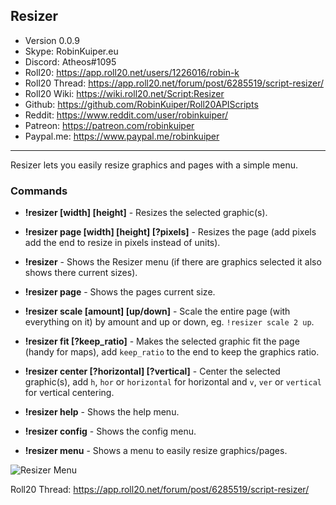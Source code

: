 ## Resizer

* Version 0.0.9
* Skype: RobinKuiper.eu
* Discord: Atheos#1095
* Roll20: https://app.roll20.net/users/1226016/robin-k
* Roll20 Thread: https://app.roll20.net/forum/post/6285519/script-resizer/
* Roll20 Wiki: https://wiki.roll20.net/Script:Resizer
* Github: https://github.com/RobinKuiper/Roll20APIScripts
* Reddit: https://www.reddit.com/user/robinkuiper/
* Patreon: https://patreon.com/robinkuiper
* Paypal.me: https://www.paypal.me/robinkuiper

---

Resizer lets you easily resize graphics and pages with a simple menu.

### Commands

* **!resizer [width] [height]** - Resizes the selected graphic(s).
* **!resizer page [width] [height] [?pixels]** - Resizes the page (add pixels add the end to resize in pixels instead of units).

* **!resizer** - Shows the Resizer menu (if there are graphics selected it also shows there current sizes).
* **!resizer page** - Shows the pages current size.

* **!resizer scale [amount] [up/down]** - Scale the entire page (with everything on it) by amount and up or down, eg. `!resizer scale 2 up`.
* **!resizer fit [?keep_ratio]** - Makes the selected graphic fit the page (handy for maps), add `keep_ratio` to the end to keep the graphics ratio.
* **!resizer center [?horizontal] [?vertical]** - Center the selected graphic(s), add `h`, `hor` or `horizontal` for horizontal and `v`, `ver` or `vertical` for vertical centering.

* **!resizer help** - Shows the help menu.
* **!resizer config** - Shows the config menu.
* **!resizer menu** - Shows a menu to easily resize graphics/pages.

![Resizer Menu](https://i.imgur.com/yiQIchr.png "Resizer Menu")

Roll20 Thread: https://app.roll20.net/forum/post/6285519/script-resizer/